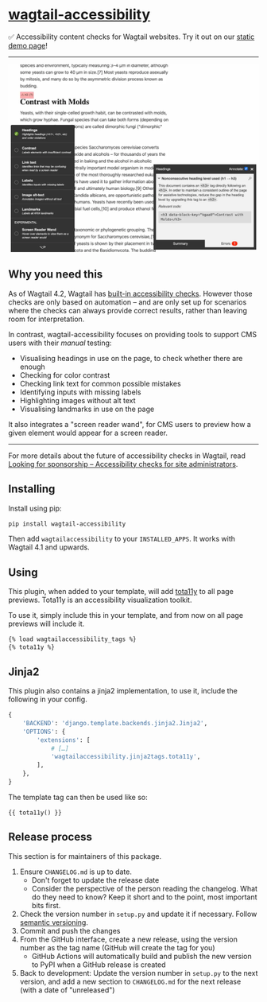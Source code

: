 # [wagtail-accessibility](https://pypi.org/project/wagtail-accessibility/)

✅ Accessibility content checks for Wagtail websites. Try it out on our [static demo page](https://wagtail-nest.github.io/wagtail-accessibility/)!

---

[![Screenshot of a content page with accessibility checker, flagging a heading issue](.github/wagtail-accessibility.webp)](https://wagtail-nest.github.io/wagtail-accessibility/)

## Why you need this

As of Wagtail 4.2, Wagtail has [built-in accessibility checks](https://wagtail.org/blog/introducing-wagtails-new-accessibility-checker/). However those checks are only based on automation – and are only set up for scenarios where the checks can always provide correct results, rather than leaving room for interpretation.

In contrast, wagtail-accessibility focuses on providing tools to support CMS users with their _manual_ testing:

- Visualising headings in use on the page, to check whether there are enough
- Checking for color contrast
- Checking link text for common possible mistakes
- Identifying inputs with missing labels
- Highlighting images without alt text
- Visualising landmarks in use on the page

It also integrates a "screen reader wand", for CMS users to preview how a given element would appear for a screen reader.

---

For more details about the future of accessibility checks in Wagtail, read [Looking for sponsorship – Accessibility checks for site administrators](https://wagtail.org/blog/looking-for-sponsorship-accessibility-checks-for-site-administrators/).

## Installing

Install using pip:

``` bash
pip install wagtail-accessibility
```

Then add `wagtailaccessibility` to your `INSTALLED_APPS`. It works with Wagtail 4.1 and upwards.

## Using

This plugin, when added to your template, will add [tota11y](https://github.com/jdan/tota11y) to all page previews.
Tota11y is an accessibility visualization toolkit.

To use it, simply include this in your template, and from now on all page previews will include it.

```jinja2
{% load wagtailaccessibility_tags %}
{% tota11y %}
```

## Jinja2

This plugin also contains a jinja2 implementation, to use it, include
the following in your config.

```python
{
    'BACKEND': 'django.template.backends.jinja2.Jinja2',
    'OPTIONS': {
        'extensions': [
            # […]
            'wagtailaccessibility.jinja2tags.tota11y',
        ],
    },
}
```

The template tag can then be used like so:

```jinja2
{{ tota11y() }}
```

## Release process

This section is for maintainers of this package.

1. Ensure `CHANGELOG.md` is up to date.
   - Don't forget to update the release date
   - Consider the perspective of the person reading the changelog. What do they need to know? Keep it short and to the point, most important bits first.
2. Check the version number in `setup.py` and update it if necessary. Follow [semantic versioning](https://semver.org/).
3. Commit and push the changes
4. From the GitHub interface, create a new release, using the version number as the tag name (GitHub will create the tag for you)
   - GitHub Actions will automatically build and publish the new version to PyPI when a GitHub release is created
5. Back to development: Update the version number in `setup.py` to the next version, and add a new section to `CHANGELOG.md` for the next release (with a date of "unreleased")
